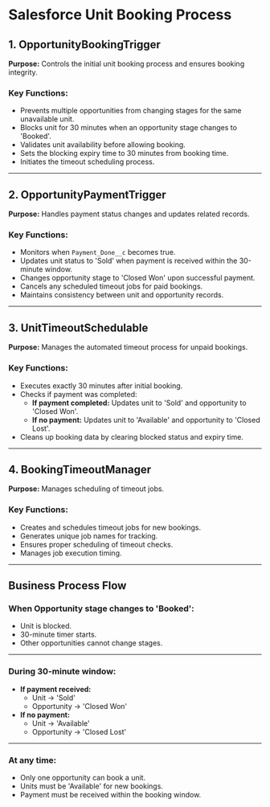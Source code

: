 # Salesforce Unit Booking Process

## 1. **OpportunityBookingTrigger**

**Purpose:** Controls the initial unit booking process and ensures booking integrity.

### Key Functions:
- Prevents multiple opportunities from changing stages for the same unavailable unit.
- Blocks unit for 30 minutes when an opportunity stage changes to 'Booked'.
- Validates unit availability before allowing booking.
- Sets the blocking expiry time to 30 minutes from booking time.
- Initiates the timeout scheduling process.

---

## 2. **OpportunityPaymentTrigger**

**Purpose:** Handles payment status changes and updates related records.

### Key Functions:
- Monitors when `Payment_Done__c` becomes true.
- Updates unit status to 'Sold' when payment is received within the 30-minute window.
- Changes opportunity stage to 'Closed Won' upon successful payment.
- Cancels any scheduled timeout jobs for paid bookings.
- Maintains consistency between unit and opportunity records.

---

## 3. **UnitTimeoutSchedulable**

**Purpose:** Manages the automated timeout process for unpaid bookings.

### Key Functions:
- Executes exactly 30 minutes after initial booking.
- Checks if payment was completed:
  - **If payment completed:** Updates unit to 'Sold' and opportunity to 'Closed Won'.
  - **If no payment:** Updates unit to 'Available' and opportunity to 'Closed Lost'.
- Cleans up booking data by clearing blocked status and expiry time.

---

## 4. **BookingTimeoutManager**

**Purpose:** Manages scheduling of timeout jobs.

### Key Functions:
- Creates and schedules timeout jobs for new bookings.
- Generates unique job names for tracking.
- Ensures proper scheduling of timeout checks.
- Manages job execution timing.

---

## **Business Process Flow**

### **When Opportunity stage changes to 'Booked':**
- Unit is blocked.
- 30-minute timer starts.
- Other opportunities cannot change stages.

---

### **During 30-minute window:**
- **If payment received:**  
  - Unit → 'Sold'  
  - Opportunity → 'Closed Won'  
- **If no payment:**  
  - Unit → 'Available'  
  - Opportunity → 'Closed Lost'  

---

### **At any time:**
- Only one opportunity can book a unit.
- Units must be 'Available' for new bookings.
- Payment must be received within the booking window.
